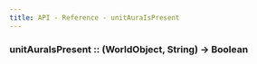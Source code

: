 ```yaml
---
title: API - Reference - unitAuraIsPresent
---
```


### unitAuraIsPresent :: (WorldObject, String) -> Boolean
